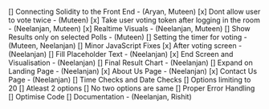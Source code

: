 [] Connecting Solidity to the Front End - (Aryan, Muteen)
[x] Dont allow user to vote twice - (Muteen)
[x] Take user voting token after logging in the room - (Neelanjan, Muteen) 
[x] Realtime Visuals - (Neelanjan, Muteen)
[] Show Results only on selected Polls - (Muteen)
[] Setting the timer for voting - (Muteen, Neelanjan)
[] Minor JavaScript Fixes
[x] After voting screen - (Neelanjan)
[] Fill Placeholder Text - (Neelanjan)
[x] End Screen and Visualisation - (Neelanjan)
[] Final Result Chart - (Neelanjan)
[] Expand on Landing Page - (Neelanjan)
[x] About Us Page - (Neelanjan)
[x] Contact Us Page - (Neelanjan)
[] Time Checks and Date Checks 
[] Options limiting to 20
[] Atleast 2 options
[] No two options are same
[] Proper Error Handling
[] Optimise Code
[] Documentation - (Neelanjan, Rishit)